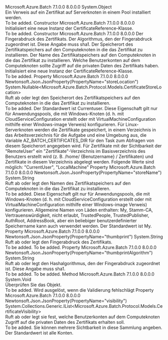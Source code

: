 <Type Name="CertificateReference" FullName="Microsoft.Azure.Batch.Protocol.Models.CertificateReference">
  <TypeSignature Language="C#" Value="public class CertificateReference" />
  <TypeSignature Language="ILAsm" Value=".class public auto ansi beforefieldinit CertificateReference extends System.Object" />
  <TypeSignature Language="DocId" Value="T:Microsoft.Azure.Batch.Protocol.Models.CertificateReference" />
  <TypeSignature Language="VB.NET" Value="Public Class CertificateReference" />
  <TypeSignature Language="F#" Value="type CertificateReference = class" />
  <AssemblyInfo>
    <AssemblyName>Microsoft.Azure.Batch</AssemblyName>
    <AssemblyVersion>7.1.0.0</AssemblyVersion>
    <AssemblyVersion>8.0.0.0</AssemblyVersion>
  </AssemblyInfo>
  <Base>
    <BaseTypeName>System.Object</BaseTypeName>
  </Base>
  <Interfaces />
  <Docs>
    <summary>
            Ein Verweis auf ein Zertifikat auf Serverknoten in einem Pool installiert werden.
            </summary>
    <remarks>To be added.</remarks>
  </Docs>
  <Members>
    <Member MemberName=".ctor">
      <MemberSignature Language="C#" Value="public CertificateReference ();" />
      <MemberSignature Language="ILAsm" Value=".method public hidebysig specialname rtspecialname instance void .ctor() cil managed" />
      <MemberSignature Language="DocId" Value="M:Microsoft.Azure.Batch.Protocol.Models.CertificateReference.#ctor" />
      <MemberSignature Language="VB.NET" Value="Public Sub New ()" />
      <MemberType>Constructor</MemberType>
      <AssemblyInfo>
        <AssemblyName>Microsoft.Azure.Batch</AssemblyName>
        <AssemblyVersion>7.1.0.0</AssemblyVersion>
        <AssemblyVersion>8.0.0.0</AssemblyVersion>
      </AssemblyInfo>
      <Parameters />
      <Docs>
        <summary>
            Initialisiert eine neue Instanz der CertificateReference-Klasse.
            </summary>
        <remarks>To be added.</remarks>
      </Docs>
    </Member>
    <Member MemberName=".ctor">
      <MemberSignature Language="C#" Value="public CertificateReference (string thumbprint, string thumbprintAlgorithm, Nullable&lt;Microsoft.Azure.Batch.Protocol.Models.CertificateStoreLocation&gt; storeLocation = null, string storeName = null, System.Collections.Generic.IList&lt;Microsoft.Azure.Batch.Protocol.Models.CertificateVisibility&gt; visibility = null);" />
      <MemberSignature Language="ILAsm" Value=".method public hidebysig specialname rtspecialname instance void .ctor(string thumbprint, string thumbprintAlgorithm, valuetype System.Nullable`1&lt;valuetype Microsoft.Azure.Batch.Protocol.Models.CertificateStoreLocation&gt; storeLocation, string storeName, class System.Collections.Generic.IList`1&lt;valuetype Microsoft.Azure.Batch.Protocol.Models.CertificateVisibility&gt; visibility) cil managed" />
      <MemberSignature Language="DocId" Value="M:Microsoft.Azure.Batch.Protocol.Models.CertificateReference.#ctor(System.String,System.String,System.Nullable{Microsoft.Azure.Batch.Protocol.Models.CertificateStoreLocation},System.String,System.Collections.Generic.IList{Microsoft.Azure.Batch.Protocol.Models.CertificateVisibility})" />
      <MemberSignature Language="VB.NET" Value="Public Sub New (thumbprint As String, thumbprintAlgorithm As String, Optional storeLocation As Nullable(Of CertificateStoreLocation) = null, Optional storeName As String = null, Optional visibility As IList(Of CertificateVisibility) = null)" />
      <MemberSignature Language="F#" Value="new Microsoft.Azure.Batch.Protocol.Models.CertificateReference : string * string * Nullable&lt;Microsoft.Azure.Batch.Protocol.Models.CertificateStoreLocation&gt; * string * System.Collections.Generic.IList&lt;Microsoft.Azure.Batch.Protocol.Models.CertificateVisibility&gt; -&gt; Microsoft.Azure.Batch.Protocol.Models.CertificateReference" Usage="new Microsoft.Azure.Batch.Protocol.Models.CertificateReference (thumbprint, thumbprintAlgorithm, storeLocation, storeName, visibility)" />
      <MemberType>Constructor</MemberType>
      <AssemblyInfo>
        <AssemblyName>Microsoft.Azure.Batch</AssemblyName>
        <AssemblyVersion>7.1.0.0</AssemblyVersion>
        <AssemblyVersion>8.0.0.0</AssemblyVersion>
      </AssemblyInfo>
      <Parameters>
        <Parameter Name="thumbprint" Type="System.String" />
        <Parameter Name="thumbprintAlgorithm" Type="System.String" />
        <Parameter Name="storeLocation" Type="System.Nullable&lt;Microsoft.Azure.Batch.Protocol.Models.CertificateStoreLocation&gt;" />
        <Parameter Name="storeName" Type="System.String" />
        <Parameter Name="visibility" Type="System.Collections.Generic.IList&lt;Microsoft.Azure.Batch.Protocol.Models.CertificateVisibility&gt;" />
      </Parameters>
      <Docs>
        <param name="thumbprint">Der Fingerabdruck des Zertifikats.</param>
        <param name="thumbprintAlgorithm">Der Algorithmus, den der Fingerabdruck zugeordnet ist. Diese Angabe muss sha1.</param>
        <param name="storeLocation">Der Speicherort des Zertifikatspeichers auf den Computeknoten in die das Zertifikat zu installieren.</param>
        <param name="storeName">Der Name des Zertifikatspeichers auf den Computeknoten in die das Zertifikat zu installieren.</param>
        <param name="visibility">Welche Benutzerkonten auf dem Computeknoten sollte Zugriff auf die privaten Daten des Zertifikats haben.</param>
        <summary>
            Initialisiert eine neue Instanz der CertificateReference-Klasse.
            </summary>
        <remarks>To be added.</remarks>
      </Docs>
    </Member>
    <Member MemberName="StoreLocation">
      <MemberSignature Language="C#" Value="public Nullable&lt;Microsoft.Azure.Batch.Protocol.Models.CertificateStoreLocation&gt; StoreLocation { get; set; }" />
      <MemberSignature Language="ILAsm" Value=".property instance valuetype System.Nullable`1&lt;valuetype Microsoft.Azure.Batch.Protocol.Models.CertificateStoreLocation&gt; StoreLocation" />
      <MemberSignature Language="DocId" Value="P:Microsoft.Azure.Batch.Protocol.Models.CertificateReference.StoreLocation" />
      <MemberSignature Language="VB.NET" Value="Public Property StoreLocation As Nullable(Of CertificateStoreLocation)" />
      <MemberSignature Language="F#" Value="member this.StoreLocation : Nullable&lt;Microsoft.Azure.Batch.Protocol.Models.CertificateStoreLocation&gt; with get, set" Usage="Microsoft.Azure.Batch.Protocol.Models.CertificateReference.StoreLocation" />
      <MemberType>Property</MemberType>
      <AssemblyInfo>
        <AssemblyName>Microsoft.Azure.Batch</AssemblyName>
        <AssemblyVersion>7.1.0.0</AssemblyVersion>
        <AssemblyVersion>8.0.0.0</AssemblyVersion>
      </AssemblyInfo>
      <Attributes>
        <Attribute>
          <AttributeName>Newtonsoft.Json.JsonProperty(PropertyName="storeLocation")</AttributeName>
        </Attribute>
      </Attributes>
      <ReturnValue>
        <ReturnType>System.Nullable&lt;Microsoft.Azure.Batch.Protocol.Models.CertificateStoreLocation&gt;</ReturnType>
      </ReturnValue>
      <Docs>
        <summary>
            Ruft ab oder legt den Speicherort des Zertifikatspeichers auf den Computeknoten in die das Zertifikat zu installieren.
            </summary>
        <value>To be added.</value>
        <remarks>
            Der Standardwert ist Currentuser. Diese Eigenschaft gilt nur für Anwendungspools, die mit Windows-Knoten (d. h. mit CloudServiceConfiguration erstellt oder mit VirtualMachineConfiguration mithilfe einer Windows-image Verweis) konfigurieren. Für Linux-Serverknoten werden die Zertifikate gespeichert, in einem Verzeichnis in das Arbeitsverzeichnis für die Aufgabe und eine Umgebung aus, die Variable AZ_BATCH_CERTIFICATES_DIR für den Task zum Abfragen von diesem Speicherort angegeben wird. Für Zertifikate mit der Sichtbarkeit der "RemoteUser" ein "Zertifikate"-Verzeichnis im Basisverzeichnis des Benutzers erstellt wird (z. B. /home/ {Benutzername} / Zertifikaten) und Zertifikate in diesem Verzeichnis abgelegt werden. Folgende Werte sind möglich: "CurrentUser", "LocalMachine"
            </remarks>
      </Docs>
    </Member>
    <Member MemberName="StoreName">
      <MemberSignature Language="C#" Value="public string StoreName { get; set; }" />
      <MemberSignature Language="ILAsm" Value=".property instance string StoreName" />
      <MemberSignature Language="DocId" Value="P:Microsoft.Azure.Batch.Protocol.Models.CertificateReference.StoreName" />
      <MemberSignature Language="VB.NET" Value="Public Property StoreName As String" />
      <MemberSignature Language="F#" Value="member this.StoreName : string with get, set" Usage="Microsoft.Azure.Batch.Protocol.Models.CertificateReference.StoreName" />
      <MemberType>Property</MemberType>
      <AssemblyInfo>
        <AssemblyName>Microsoft.Azure.Batch</AssemblyName>
        <AssemblyVersion>7.1.0.0</AssemblyVersion>
        <AssemblyVersion>8.0.0.0</AssemblyVersion>
      </AssemblyInfo>
      <Attributes>
        <Attribute>
          <AttributeName>Newtonsoft.Json.JsonProperty(PropertyName="storeName")</AttributeName>
        </Attribute>
      </Attributes>
      <ReturnValue>
        <ReturnType>System.String</ReturnType>
      </ReturnValue>
      <Docs>
        <summary>
            Ruft ab oder legt den Namen des Zertifikatspeichers auf den Computeknoten in die das Zertifikat zu installieren.
            </summary>
        <value>To be added.</value>
        <remarks>
            Diese Eigenschaft gilt nur für Anwendungspools, die mit Windows-Knoten (d. h. mit CloudServiceConfiguration erstellt oder mit VirtualMachineConfiguration mithilfe einer Windows-image Verweis) konfigurieren.
            Allgemeine Namen von Läden enthalten: My, Stamm-CA, Vertrauenswürdigkeit, nicht erlaubt, TrustedPeople, TrustedPublisher, AuthRoot, AddressBook, aber ein beliebiger benutzerdefinierter Speichername kann auch verwendet werden. Der Standardwert ist My.
            </remarks>
      </Docs>
    </Member>
    <Member MemberName="Thumbprint">
      <MemberSignature Language="C#" Value="public string Thumbprint { get; set; }" />
      <MemberSignature Language="ILAsm" Value=".property instance string Thumbprint" />
      <MemberSignature Language="DocId" Value="P:Microsoft.Azure.Batch.Protocol.Models.CertificateReference.Thumbprint" />
      <MemberSignature Language="VB.NET" Value="Public Property Thumbprint As String" />
      <MemberSignature Language="F#" Value="member this.Thumbprint : string with get, set" Usage="Microsoft.Azure.Batch.Protocol.Models.CertificateReference.Thumbprint" />
      <MemberType>Property</MemberType>
      <AssemblyInfo>
        <AssemblyName>Microsoft.Azure.Batch</AssemblyName>
        <AssemblyVersion>7.1.0.0</AssemblyVersion>
        <AssemblyVersion>8.0.0.0</AssemblyVersion>
      </AssemblyInfo>
      <Attributes>
        <Attribute>
          <AttributeName>Newtonsoft.Json.JsonProperty(PropertyName="thumbprint")</AttributeName>
        </Attribute>
      </Attributes>
      <ReturnValue>
        <ReturnType>System.String</ReturnType>
      </ReturnValue>
      <Docs>
        <summary>
            Ruft ab oder legt den Fingerabdruck des Zertifikats.
            </summary>
        <value>To be added.</value>
        <remarks>To be added.</remarks>
      </Docs>
    </Member>
    <Member MemberName="ThumbprintAlgorithm">
      <MemberSignature Language="C#" Value="public string ThumbprintAlgorithm { get; set; }" />
      <MemberSignature Language="ILAsm" Value=".property instance string ThumbprintAlgorithm" />
      <MemberSignature Language="DocId" Value="P:Microsoft.Azure.Batch.Protocol.Models.CertificateReference.ThumbprintAlgorithm" />
      <MemberSignature Language="VB.NET" Value="Public Property ThumbprintAlgorithm As String" />
      <MemberSignature Language="F#" Value="member this.ThumbprintAlgorithm : string with get, set" Usage="Microsoft.Azure.Batch.Protocol.Models.CertificateReference.ThumbprintAlgorithm" />
      <MemberType>Property</MemberType>
      <AssemblyInfo>
        <AssemblyName>Microsoft.Azure.Batch</AssemblyName>
        <AssemblyVersion>7.1.0.0</AssemblyVersion>
        <AssemblyVersion>8.0.0.0</AssemblyVersion>
      </AssemblyInfo>
      <Attributes>
        <Attribute>
          <AttributeName>Newtonsoft.Json.JsonProperty(PropertyName="thumbprintAlgorithm")</AttributeName>
        </Attribute>
      </Attributes>
      <ReturnValue>
        <ReturnType>System.String</ReturnType>
      </ReturnValue>
      <Docs>
        <summary>
            Ruft ab oder legt den Hashalgorithmus, den der Fingerabdruck zugeordnet ist.
            Diese Angabe muss sha1.
            </summary>
        <value>To be added.</value>
        <remarks>To be added.</remarks>
      </Docs>
    </Member>
    <Member MemberName="Validate">
      <MemberSignature Language="C#" Value="public virtual void Validate ();" />
      <MemberSignature Language="ILAsm" Value=".method public hidebysig newslot virtual instance void Validate() cil managed" />
      <MemberSignature Language="DocId" Value="M:Microsoft.Azure.Batch.Protocol.Models.CertificateReference.Validate" />
      <MemberSignature Language="VB.NET" Value="Public Overridable Sub Validate ()" />
      <MemberSignature Language="F#" Value="abstract member Validate : unit -&gt; unit&#xA;override this.Validate : unit -&gt; unit" Usage="certificateReference.Validate " />
      <MemberType>Method</MemberType>
      <AssemblyInfo>
        <AssemblyName>Microsoft.Azure.Batch</AssemblyName>
        <AssemblyVersion>7.1.0.0</AssemblyVersion>
        <AssemblyVersion>8.0.0.0</AssemblyVersion>
      </AssemblyInfo>
      <ReturnValue>
        <ReturnType>System.Void</ReturnType>
      </ReturnValue>
      <Parameters />
      <Docs>
        <summary>
            Überprüfen Sie das Objekt.
            </summary>
        <remarks>To be added.</remarks>
        <exception cref="T:Microsoft.Rest.ValidationException">
            Wird ausgelöst, wenn die Validierung fehlschlägt
            </exception>
      </Docs>
    </Member>
    <Member MemberName="Visibility">
      <MemberSignature Language="C#" Value="public System.Collections.Generic.IList&lt;Microsoft.Azure.Batch.Protocol.Models.CertificateVisibility&gt; Visibility { get; set; }" />
      <MemberSignature Language="ILAsm" Value=".property instance class System.Collections.Generic.IList`1&lt;valuetype Microsoft.Azure.Batch.Protocol.Models.CertificateVisibility&gt; Visibility" />
      <MemberSignature Language="DocId" Value="P:Microsoft.Azure.Batch.Protocol.Models.CertificateReference.Visibility" />
      <MemberSignature Language="VB.NET" Value="Public Property Visibility As IList(Of CertificateVisibility)" />
      <MemberSignature Language="F#" Value="member this.Visibility : System.Collections.Generic.IList&lt;Microsoft.Azure.Batch.Protocol.Models.CertificateVisibility&gt; with get, set" Usage="Microsoft.Azure.Batch.Protocol.Models.CertificateReference.Visibility" />
      <MemberType>Property</MemberType>
      <AssemblyInfo>
        <AssemblyName>Microsoft.Azure.Batch</AssemblyName>
        <AssemblyVersion>7.1.0.0</AssemblyVersion>
        <AssemblyVersion>8.0.0.0</AssemblyVersion>
      </AssemblyInfo>
      <Attributes>
        <Attribute>
          <AttributeName>Newtonsoft.Json.JsonProperty(PropertyName="visibility")</AttributeName>
        </Attribute>
      </Attributes>
      <ReturnValue>
        <ReturnType>System.Collections.Generic.IList&lt;Microsoft.Azure.Batch.Protocol.Models.CertificateVisibility&gt;</ReturnType>
      </ReturnValue>
      <Docs>
        <summary>
            Ruft ab oder legt sie fest, welche Benutzerkonten auf dem Computeknoten Zugriff auf die privaten Daten des Zertifikats erhalten soll.
            </summary>
        <value>To be added.</value>
        <remarks>
            Sie können mehrere Sichtbarkeit in diese Sammlung angeben. Der Standardwert ist alle Konten.
            </remarks>
      </Docs>
    </Member>
  </Members>
</Type>